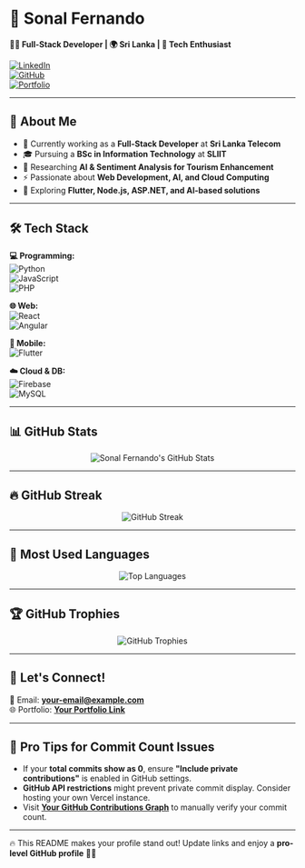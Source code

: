 # 📌 Sonal Fernando  
**👨‍💻 Full-Stack Developer | 🌍 Sri Lanka | 🚀 Tech Enthusiast**  

[![LinkedIn](https://img.shields.io/badge/-LinkedIn-blue?style=flat-square&logo=linkedin)](https://www.linkedin.com/in/sonalfernando/)  
[![GitHub](https://img.shields.io/github/followers/SonalFernando?label=Follow&style=social)](https://github.com/SonalFernando)  
[![Portfolio](https://img.shields.io/badge/Portfolio-Visit-green?style=flat-square)](your-portfolio-link-here)  

---

## 🚀 About Me  
- 🔭 Currently working as a **Full-Stack Developer** at **Sri Lanka Telecom**  
- 🎓 Pursuing a **BSc in Information Technology** at **SLIIT**  
- 🔬 Researching **AI & Sentiment Analysis for Tourism Enhancement**  
- ⚡ Passionate about **Web Development, AI, and Cloud Computing**  
- 🌱 Exploring **Flutter, Node.js, ASP.NET, and AI-based solutions**  

---

## 🛠 Tech Stack  
**💻 Programming:**  
![Python](https://img.shields.io/badge/-Python-3776AB?style=flat-square&logo=python&logoColor=white)  
![JavaScript](https://img.shields.io/badge/-JavaScript-F7DF1E?style=flat-square&logo=javascript&logoColor=black)  
![PHP](https://img.shields.io/badge/-PHP-777BB4?style=flat-square&logo=php&logoColor=white)  

**🌐 Web:**  
![React](https://img.shields.io/badge/-React-61DAFB?style=flat-square&logo=react&logoColor=black)  
![Angular](https://img.shields.io/badge/-Angular-DD0031?style=flat-square&logo=angular&logoColor=white)  

**📱 Mobile:**  
![Flutter](https://img.shields.io/badge/-Flutter-02569B?style=flat-square&logo=flutter&logoColor=white)  

**☁️ Cloud & DB:**  
![Firebase](https://img.shields.io/badge/-Firebase-FFCA28?style=flat-square&logo=firebase&logoColor=black)  
![MySQL](https://img.shields.io/badge/-MySQL-4479A1?style=flat-square&logo=mysql&logoColor=white)  

---

## 📊 GitHub Stats  
<p align="center">
  <img src="https://github-readme-stats.vercel.app/api?username=SonalFernando&show_icons=true&include_all_commits=true&count_private=true&theme=radical" alt="Sonal Fernando's GitHub Stats" />
</p>

---

## 🔥 GitHub Streak  
<p align="center">
  <img src="https://github-readme-streak-stats.herokuapp.com/?user=SonalFernando&theme=radical" alt="GitHub Streak" />
</p>

---

## 📌 Most Used Languages  
<p align="center">
  <img src="https://github-readme-stats.vercel.app/api/top-langs/?username=SonalFernando&layout=compact&theme=radical" alt="Top Languages" />
</p>

---

## 🏆 GitHub Trophies  
<p align="center">
  <img src="https://github-profile-trophy.vercel.app/?username=SonalFernando&theme=radical&no-bg=true&margin-w=10" alt="GitHub Trophies" />
</p>

---

## 📢 Let's Connect!  
📧 Email: **your-email@example.com**  
🌐 Portfolio: **[Your Portfolio Link](your-portfolio-link-here)**  

---

## 🚀 Pro Tips for Commit Count Issues  
- If your **total commits show as 0**, ensure **"Include private contributions"** is enabled in GitHub settings.  
- **GitHub API restrictions** might prevent private commit display. Consider hosting your own Vercel instance.  
- Visit **[Your GitHub Contributions Graph](https://github.com/SonalFernando)** to manually verify your commit count.  

---

🔥 This README makes your profile stand out! Update links and enjoy a **pro-level GitHub profile** 🚀🔥
